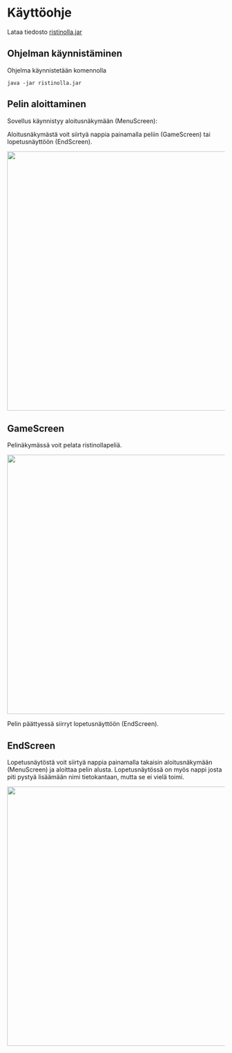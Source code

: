 # Käyttöohje

Lataa tiedosto [ristinolla.jar](https://github.com/iikkamatias/harjoitustyo/releases/tag/Viikko6)


## Ohjelman käynnistäminen

Ohjelma käynnistetään komennolla 

```
java -jar ristinolla.jar
```

## Pelin aloittaminen

Sovellus käynnistyy aloitusnäkymään (MenuScreen):

Aloitusnäkymästä voit siirtyä nappia painamalla peliin (GameScreen) tai lopetusnäyttöön (EndScreen).

<img src="https://github.com/iikkamatias/harjoitustyo/blob/master/dokumentaatio/Menu" width="600">

## GameScreen

Pelinäkymässä voit pelata ristinollapeliä.

<img src="https://github.com/iikkamatias/harjoitustyo/blob/master/dokumentaatio/Game" width="600">

Pelin päättyessä siirryt lopetusnäyttöön (EndScreen).

## EndScreen

Lopetusnäytöstä voit siirtyä nappia painamalla takaisin aloitusnäkymään (MenuScreen) ja aloittaa pelin alusta.
Lopetusnäytössä on myös nappi josta piti pystyä lisäämään nimi tietokantaan, mutta se ei vielä toimi.

<img src="https://github.com/iikkamatias/harjoitustyo/blob/master/dokumentaatio/End" width="600">
